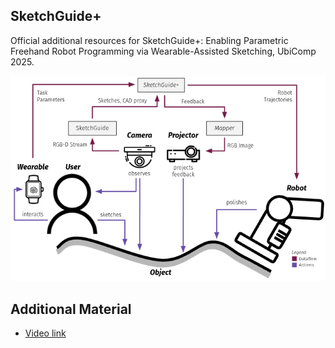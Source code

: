 ## SketchGuide+

Official additional resources for SketchGuide+: Enabling Parametric Freehand Robot Programming via Wearable-Assisted Sketching, UbiComp 2025.

![](sketchguide+.png)

## Additional Material

- [Video link](https://drive.google.com/drive/folders/1l9opVjGg3JBHMcsosgTVNPM_ZWVWdJkW?usp=sharing)
